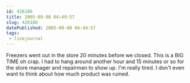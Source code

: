 ```yaml
---
id: 426186
title: 2005-09-08 04:49:57
slug: 426186
datePublished: 2005-09-08 04:49:57
tags:
 - livejournal
---
```


Freezers went out in the store 20 minutes before we closed. This is a BIG TIME oh crap. I had to hang around another hour and 15 minutes or so for the store manager and repairman to show up. I'm really tired. I don't even want to think about how much product was ruined.
